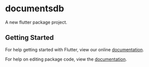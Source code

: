 # documentsdb

A new flutter package project.

## Getting Started

For help getting started with Flutter, view our online [documentation](https://flutter.io/).

For help on editing package code, view the [documentation](https://flutter.io/developing-packages/).
